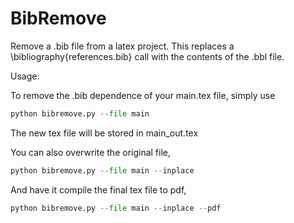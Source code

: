 # BibRemove
Remove a .bib file from a latex project. This replaces a \bibliography{references.bib} call with the contents of the .bbl file.

Usage:

To remove the .bib dependence of your main.tex file, simply use
```python
python bibremove.py --file main
```
The new tex file will be stored in main_out.tex

You can also overwrite the original file,
```python
python bibremove.py --file main --inplace
```
And have it compile the final tex file to pdf,
```python
python bibremove.py --file main --inplace --pdf
```
